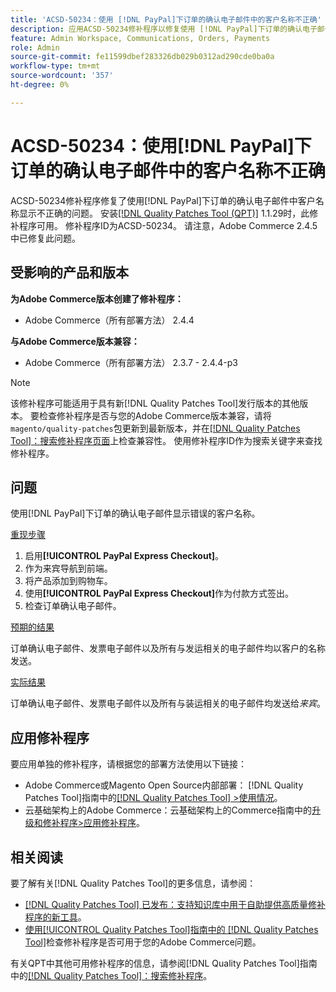 ```yaml
---
title: 'ACSD-50234：使用 [!DNL PayPal]下订单的确认电子邮件中的客户名称不正确'
description: 应用ACSD-50234修补程序以修复使用 [!DNL PayPal]下订单的确认电子邮件中客户名称显示不正确的Adobe Commerce问题。
feature: Admin Workspace, Communications, Orders, Payments
role: Admin
source-git-commit: fe11599dbef283326db029b0312ad290cde0ba0a
workflow-type: tm+mt
source-wordcount: '357'
ht-degree: 0%

---
```


# ACSD-50234：使用[!DNL PayPal]下订单的确认电子邮件中的客户名称不正确

ACSD-50234修补程序修复了使用[!DNL PayPal]下订单的确认电子邮件中客户名称显示不正确的问题。 安装[[!DNL Quality Patches Tool (QPT)]](https://experienceleague.adobe.com/en/docs/commerce-knowledge-base/kb/announcements/commerce-announcements/magento-quality-patches-released-new-tool-to-self-serve-quality-patches) 1.1.29时，此修补程序可用。 修补程序ID为ACSD-50234。 请注意，Adobe Commerce 2.4.5中已修复此问题。

## 受影响的产品和版本

**为Adobe Commerce版本创建了修补程序：**

* Adobe Commerce（所有部署方法） 2.4.4

**与Adobe Commerce版本兼容：**

* Adobe Commerce（所有部署方法） 2.3.7 - 2.4.4-p3

>[!NOTE]
>
>该修补程序可能适用于具有新[!DNL Quality Patches Tool]发行版本的其他版本。 要检查修补程序是否与您的Adobe Commerce版本兼容，请将`magento/quality-patches`包更新到最新版本，并在[[!DNL Quality Patches Tool]：搜索修补程序页面](https://experienceleague.adobe.com/tools/commerce-quality-patches/index.html)上检查兼容性。 使用修补程序ID作为搜索关键字来查找修补程序。

## 问题

使用[!DNL PayPal]下订单的确认电子邮件显示错误的客户名称。

<u>重现步骤</u>

1. 启用&#x200B;**[!UICONTROL PayPal Express Checkout]**。
1. 作为来宾导航到前端。
1. 将产品添加到购物车。
1. 使用&#x200B;**[!UICONTROL PayPal Express Checkout]**&#x200B;作为付款方式签出。
1. 检查订单确认电子邮件。

<u>预期的结果</u>

订单确认电子邮件、发票电子邮件以及所有与发运相关的电子邮件均以客户的名称发送。

<u>实际结果</u>

订单确认电子邮件、发票电子邮件以及所有与装运相关的电子邮件均发送给&#x200B;*来宾*。

## 应用修补程序

要应用单独的修补程序，请根据您的部署方法使用以下链接：

* Adobe Commerce或Magento Open Source内部部署： [!DNL Quality Patches Tool]指南中的[[!DNL Quality Patches Tool] >使用情况](/help/tools/quality-patches-tool/usage.md)。
* 云基础架构上的Adobe Commerce：云基础架构上的Commerce指南中的[升级和修补程序>应用修补程序](https://experienceleague.adobe.com/docs/commerce-cloud-service/user-guide/develop/upgrade/apply-patches.html)。

## 相关阅读

要了解有关[!DNL Quality Patches Tool]的更多信息，请参阅：

* [[!DNL Quality Patches Tool] 已发布：支持知识库中用于自助提供高质量修补程序的新工具](https://experienceleague.adobe.com/en/docs/commerce-knowledge-base/kb/announcements/commerce-announcements/magento-quality-patches-released-new-tool-to-self-serve-quality-patches)。
* [使用[!UICONTROL Quality Patches Tool]指南中的 [!DNL Quality Patches Tool]](/help/tools/quality-patches-tool/patches-available-in-qpt/check-patch-for-magento-issue-with-magento-quality-patches.md)检查修补程序是否可用于您的Adobe Commerce问题。


有关QPT中其他可用修补程序的信息，请参阅[!DNL Quality Patches Tool]指南中的[[!DNL Quality Patches Tool]：搜索修补程序](https://experienceleague.adobe.com/tools/commerce-quality-patches/index.html)。
